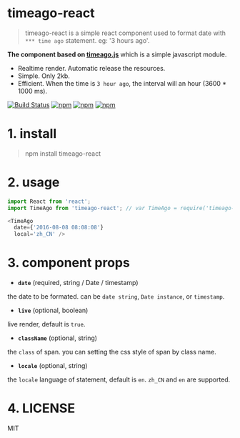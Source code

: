 # timeago-react


> timeago-react is a simple react component used to format date with `*** time ago` statement. eg: '3 hours ago'. 

**The component based on [timeago.js](https://github.com/hustcc/timeago.js)** which is a simple javascript module.

 - Realtime render. Automatic release the resources.
 - Simple. Only 2kb.
 - Efficient. When the time is `3 hour ago`, the interval will an hour (3600 * 1000 ms).

[![Build Status](https://travis-ci.org/hustcc/timeago-react.svg?branch=master)](https://travis-ci.org/hustcc/timeago-react) [![npm](https://img.shields.io/npm/v/timeago-react.svg?style=flat-square)](https://www.npmjs.com/package/timeago-react) [![npm](https://img.shields.io/npm/dt/timeago-react.svg?style=flat-square)](https://www.npmjs.com/package/timeago-react) [![npm](https://img.shields.io/npm/l/timeago-react.svg?style=flat-square)](https://www.npmjs.com/package/timeago-react)


# 1. install

> npm install timeago-react


# 2. usage

```js
import React from 'react';
import TimeAgo from 'timeago-react'; // var TimeAgo = require('timeago-react');

<TimeAgo
  date={'2016-08-08 08:08:08'} 
  local='zh_CN' />
```


# 3. component props

 - **`date`** (required, string / Date / timestamp)

the date to be formated. can be `date string`, `Date instance`, or `timestamp`.

 - **`live`** (optional, boolean)

live render, default is `true`.

 - **`className`** (optional, string)

the `class` of span. you can setting the css style of span by class name.

 - **`locale`** (optional, string)

the `locale` language of statement, default is `en`. `zh_CN` and `en` are supported.


# 4. LICENSE

MIT
